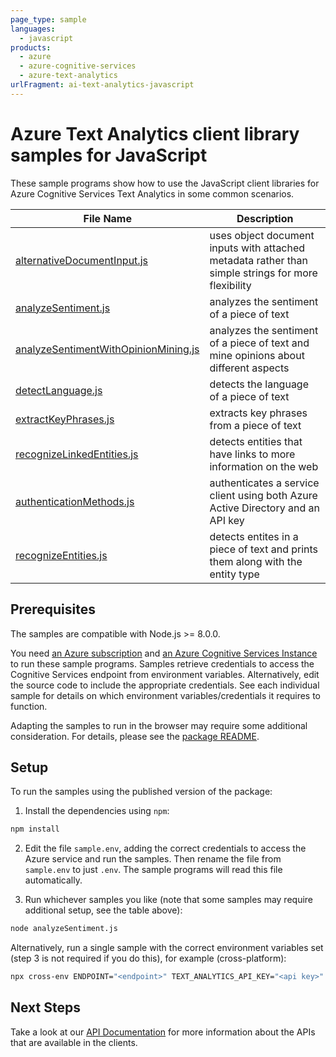 ```yaml
---
page_type: sample
languages:
  - javascript
products:
  - azure
  - azure-cognitive-services
  - azure-text-analytics
urlFragment: ai-text-analytics-javascript
---
```


# Azure Text Analytics client library samples for JavaScript

These sample programs show how to use the JavaScript client libraries for Azure Cognitive Services Text Analytics in some common scenarios.

| **File Name**                                                             | **Description**                                                                                    |
| ------------------------------------------------------------------------- | -------------------------------------------------------------------------------------------------- |
| [alternativeDocumentInput.js][alternativedocumentinput]                   | uses object document inputs with attached metadata rather than simple strings for more flexibility |
| [analyzeSentiment.js][analyzesentiment]                                   | analyzes the sentiment of a piece of text                                                          |
| [analyzeSentimentWithOpinionMining.js][analyzesentimentwithopinionmining] | analyzes the sentiment of a piece of text and mine opinions about different aspects                |
| [detectLanguage.js][detectlanguages]                                      | detects the language of a piece of text                                                            |
| [extractKeyPhrases.js][extractkeyphrases]                                 | extracts key phrases from a piece of text                                                          |
| [recognizeLinkedEntities.js][recognizelinkedentities]                     | detects entities that have links to more information on the web                                    |
| [authenticationMethods.js][authenticationmethods]                         | authenticates a service client using both Azure Active Directory and an API key                    |
| [recognizeEntities.js][recognizeentities]                                 | detects entites in a piece of text and prints them along with the entity type                      |

## Prerequisites

The samples are compatible with Node.js >= 8.0.0.

You need [an Azure subscription][freesub] and [an Azure Cognitive Services Instance][azcogsvc] to run these sample programs. Samples retrieve credentials to access the Cognitive Services endpoint from environment variables. Alternatively, edit the source code to include the appropriate credentials. See each individual sample for details on which environment variables/credentials it requires to function.

Adapting the samples to run in the browser may require some additional consideration. For details, please see the [package README][package].

## Setup

To run the samples using the published version of the package:

1. Install the dependencies using `npm`:

```bash
npm install
```

2. Edit the file `sample.env`, adding the correct credentials to access the Azure service and run the samples. Then rename the file from `sample.env` to just `.env`. The sample programs will read this file automatically.

3. Run whichever samples you like (note that some samples may require additional setup, see the table above):

```bash
node analyzeSentiment.js
```

Alternatively, run a single sample with the correct environment variables set (step 3 is not required if you do this), for example (cross-platform):

```bash
npx cross-env ENDPOINT="<endpoint>" TEXT_ANALYTICS_API_KEY="<api key>" node analyzeSentiment.js
```

## Next Steps

Take a look at our [API Documentation][apiref] for more information about the APIs that are available in the clients.

[alternativedocumentinput]: https://github.com/Azure/azure-sdk-for-js/tree/master/sdk/textanalytics/ai-text-analytics/samples/javascript/alternativeDocumentInput.js
[analyzesentiment]: https://github.com/Azure/azure-sdk-for-js/tree/master/sdk/textanalytics/ai-text-analytics/samples/javascript/analyzeSentiment.js
[analyzesentimentwithopinionmining]: https://github.com/deyaaeldeen/azure-sdk-for-js/blob/opinion-mining/sdk/textanalytics/ai-text-analytics/samples/javascript/analyzeSentimentWithOpinionMining.js
[authenticationmethods]: https://github.com/Azure/azure-sdk-for-js/tree/master/sdk/textanalytics/ai-text-analytics/samples/javascript/authenticationMethods.js
[detectlanguages]: https://github.com/Azure/azure-sdk-for-js/tree/master/sdk/textanalytics/ai-text-analytics/samples/javascript/detectLanguage.js
[extractkeyphrases]: https://github.com/Azure/azure-sdk-for-js/tree/master/sdk/textanalytics/ai-text-analytics/samples/javascript/extractKeyPhrases.js
[recognizelinkedentities]: https://github.com/Azure/azure-sdk-for-js/tree/master/sdk/textanalytics/ai-text-analytics/samples/javascript/recognizeLinkedEntities.js
[recognizeentities]: https://github.com/Azure/azure-sdk-for-js/tree/master/sdk/textanalytics/ai-text-analytics/samples/javascript/recognizeEntities.js
[apiref]: https://docs.microsoft.com/javascript/api/@azure/ai-text-analytics
[azcogsvc]: https://docs.microsoft.com/azure/cognitive-services/cognitive-services-apis-create-account
[freesub]: https://azure.microsoft.com/free/
[package]: https://github.com/Azure/azure-sdk-for-js/tree/master/sdk/textanalytics/ai-text-analytics/README.md
